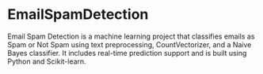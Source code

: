 # EmailSpamDetection
Email Spam Detection is a machine learning project that classifies emails as Spam or Not Spam using text preprocessing, CountVectorizer, and a Naive Bayes classifier. It includes real-time prediction support and is built using Python and Scikit-learn.
